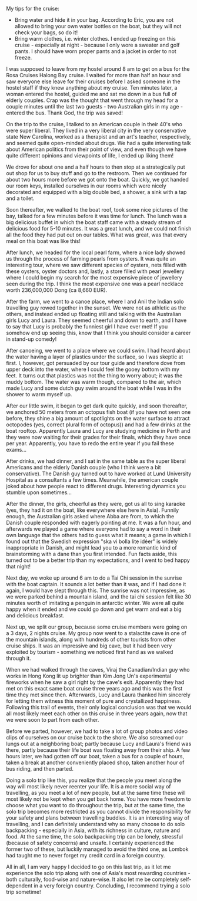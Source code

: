

My tips for the cruise:
* Bring water and hide it in your bag. According to Eric, you are not allowed to bring your own water bottles on the boat, but they will not check your bags, so do it!
* Bring warm clothes, i.e. winter clothes. I ended up freezing on this cruise - especially at night - because I only wore a sweater and golf pants. I should have worn proper pants and a jacket in order to not freeze.

I was supposed to leave from my hostel around 8 am to get on a bus for the Rosa Cruises Halong Bay cruise. I waited for more than half an hour and saw everyone else leave for their cruises before I asked someone in the hostel staff if they knew anything about my cruise. Ten minutes later, a woman entered the hostel, guided me and sat me down in a bus full of elderly couples. Crap was the thought that went through my head for a couple minutes until the last two guests - two Australian girls in my age - entered the bus. Thank God, the trip was saved!

On the trip to the cruise, I talked to an American couple in their 40's who were super liberal. They lived in a very liberal city in the very conservative state New Carolina, worked as a therapist and an art's teacher, respectively, and seemed quite open-minded about drugs. We had a quite interesting talk about American politics from their point of view, and even though we have quite different opinions and viewpoints of life, I ended up liking them!

We drove for about one and a half hours to then stop at a strategically put out shop for us to buy stuff and go to the restroom. Then we continued for about two hours more before we got onto the boat. Quickly, we got handed our room keys, installed ourselves in our rooms which were nicely decorated and equipped with a big double bed, a shower, a sink with a tap and a toilet.

Soon thereafter, we walked to the boat roof, took some nice pictures of the bay, talked for a few minutes before it was time for lunch. The lunch was a big delicious buffet in which the boat staff came with a steady stream of delicious food for 5-10 minutes. It was a great lunch, and we could not finish all the food they had put out on our tables. What was great, was that every meal on this boat was like this!

After lunch, we headed for the local pearl farm, where a nice lady showed us through the process of farming pearls from oysters. It was quite an interesting tour, where we saw different species of oysters, nets filled with these oysters, oyster doctors and, lastly, a store filled with pearl jewellery where I could begin my search for the most expensive piece of jewellery seen during the trip. I think the most expensive one was a pearl necklace worth 236,000,000 Dong (ca 8,660 EUR).

After the farm, we went to a canoe place, where I and Anil the Indian solo travelling guy rowed together in the sunset. We were not as athletic as the others, and instead ended up floating still and talking with the Australian girls Lucy and Laura. They seemed cheerful and down to earth, and I have to say that Lucy is probably the funniest girl I have ever met! If you somehow end up seeing this, know that I think you should consider a career in stand-up comedy!

After canoeing, we went to a place where we could swim. I had heard about the water having a layer of plastics under the surface, so I was skeptic at first. I, however, got persuaded by our tour guide and therefore dove from upper deck into the water, where I could feel the gooey bottom with my feet. It turns out that plastics was not the thing to worry about; it was the muddy bottom. The water was warm though, compared to the air, which made Lucy and some dutch guy swim around the boat while I was in the shower to warm myself up.

After our little swim, it began to get dark quite quickly, and soon thereafter, we anchored 50 meters from an octopus fish boat (if you have not seen one before, they shine a big amount of spotlights on the water surface to attract octopodes (yes, correct plural form of octopus)) and had a few drinks at the boat rooftop. Apparently Laura and Lucy are studying medicine in Perth and they were now waiting for their grades for their finals, which they have once per year. Apparently, you have to redo the entire year if you fail these exams...

After drinks, we had dinner, and I sat in the same table as the super liberal Americans and the elderly Danish couple (who I think were a bit conservative). The Danish guy turned out to have worked at Lund University Hospital as a consultants a few times. Meanwhile, the american couple joked about how people react to different drugs. Interesting dynamics you stumble upon sometimes...

After the dinner, the girls, cheerful as they were, got us all to sing karaoke (yes, they had it on the boat, like everywhere else here in Asia). Funnily enough, the Australian girls asked where Abba are from, to which the Danish couple responded with eagerly pointing at me. It was a fun hour, and afterwards we played a game where everyone had to say a word in their own language that the others had to guess what it means; a game in which I found out that the Swedish expression "ska vi bolla lite idéer" is widely inappropriate in Danish, and might lead you to a more romantic kind of brainstorming with a dane than you first intended. Fun facts aside, this turned out to be a better trip than my expectations, and I went to bed happy that night!

Next day, we woke up around 6 am to do a Tai Chi session in the sunrise with the boat captain. It sounds a lot better than it was, and if I had done it again, I would have slept through this. The sunrise was not impressive, as we were parked behind a mountain island, and the tai chi session felt like 30 minutes worth of imitating a penguin in antarctic winter. We were all quite happy when it ended and we could go down and get warm and eat a big and delicious breakfast.

Next up, we split our group, because some cruise members were going on a 3 days, 2 nights cruise. My group now went to a stalactite cave in one of the mountain islands, along with hundreds of other tourists from other cruise ships. It was an impressive and big cave, but it had been very exploited by tourism - something we noticed first hand as we walked through it.

When we had walked through the caves, Viraj the Canadian/Indian guy who works in Hong Kong lit up brighter than Kim Jong Un's experimental fireworks when he saw a girl right by the cave's exit. Apparently they had met on this exact same boat cruise three years ago and this was the first time they met since then. Afterwards, Lucy and Laura thanked him sincerely for letting them witness this moment of pure and crystallized happiness. Following this trail of events, their only logical conclusion was that we would all most likely meet each other on this cruise in three years again, now that we were soon to part from each other.

Before we parted, however, we had to take a lot of group photos and video clips of ourselves on our cruise back to the shore. We also screamed our lungs out at a neighboring boat; partly because Lucy and Laura's friend was there, partly because their life boat was floating away from their ship. A few hours later, we had gotten off our boat, taken a bus for a couple of hours, taken a break at another conveniently placed shop, taken another hour of bus riding, and then parted.

Doing a solo trip like this, you realize that the people you meet along the way will most likely never reenter your life. It is a more social way of travelling, as you meet a lot of new people, but at the same time these will most likely not be kept when you get back home. You have more freedom to choose what you want to do throughout the trip, but at the same time, the solo trip becomes more restricted as you cannot divide the responsibility for your safety and plans between travelling buddies. It is an interesting way of travelling, and I can definitely understand why so many choose to do solo backpacking - especially in Asia, with its richness in culture, nature and food. At the same time, the solo backpacking trip can be lonely, stressful (because of safety concerns) and unsafe. I certainly experienced the former two of these, but luckily managed to avoid the third one, as Lombok had taught me to never forget my credit card in a foreign country.

All in all, I am very happy I decided to go on this last trip, as it let me experience the solo trip along with one of Asia's most rewarding countries - both culturally, food-wise and nature-wise. It also let me be completely self-dependent in a very foreign country. Concluding, I recommend trying a solo trip sometime!
